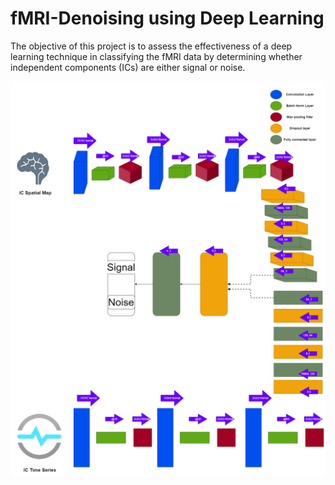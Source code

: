 # fMRI-Denoising using Deep Learning
 
The objective of this project is to assess the effectiveness of a deep learning technique in classifying the fMRI data by determining whether independent components (ICs) are either signal or noise.

![Alt text](model.png)